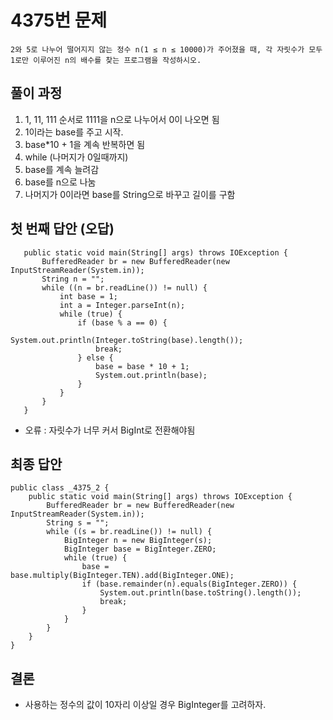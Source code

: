 # 4375번 문제

```
2와 5로 나누어 떨어지지 않는 정수 n(1 ≤ n ≤ 10000)가 주어졌을 때, 각 자릿수가 모두 1로만 이루어진 n의 배수를 찾는 프로그램을 작성하시오.
```

## 풀이 과정
1. 1, 11, 111 순서로 1111을 n으로 나누어서 0이 나오면 됨
2. 1이라는 base를 주고 시작.
3. base*10 + 1을 계속 반복하면 됨
4. while (나머지가 0일때까지)
5. base를 계속 늘려감
6. base를 n으로 나눔
7. 나머지가 0이라면 base를 String으로 바꾸고 길이를 구함

## 첫 번째 답안 (오답)
```
   public static void main(String[] args) throws IOException {
       BufferedReader br = new BufferedReader(new InputStreamReader(System.in));
       String n = "";
       while ((n = br.readLine()) != null) {
           int base = 1;
           int a = Integer.parseInt(n);
           while (true) {
               if (base % a == 0) {
                   System.out.println(Integer.toString(base).length());
                   break;
               } else {
                   base = base * 10 + 1;
                   System.out.println(base);
               }
           }
       }
   }
```
* 오류 : 자릿수가 너무 커서 BigInt로 전환해야됨

## 최종 답안
```
public class _4375_2 {
    public static void main(String[] args) throws IOException {
        BufferedReader br = new BufferedReader(new InputStreamReader(System.in));
        String s = "";
        while ((s = br.readLine()) != null) {
            BigInteger n = new BigInteger(s);
            BigInteger base = BigInteger.ZERO;
            while (true) {
                base = base.multiply(BigInteger.TEN).add(BigInteger.ONE);
                if (base.remainder(n).equals(BigInteger.ZERO)) {
                    System.out.println(base.toString().length());
                    break;
                }
            }
        }
    }
}
```

## 결론
* 사용하는 정수의 값이 10자리 이상일 경우 BigInteger를 고려하자.